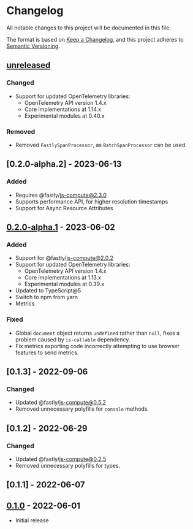 # Changelog

All notable changes to this project will be documented in this file.

The format is based on [Keep a Changelog](https://keepachangelog.com/en/1.0.0/),
and this project adheres to [Semantic Versioning](https://semver.org/spec/v2.0.0.html).

## [unreleased]

### Changed

- Support for updated OpenTelemetry libraries:
  - OpenTelemetry API version 1.4.x
  - Core implementations at 1.14.x
  - Experimental modules at 0.40.x

### Removed

- Removed `FastlySpanProcessor`, as `BatchSpanProcessor` can be used.

## [0.2.0-alpha.2] - 2023-06-13

### Added

- Requires @fastly/js-compute@2.3.0
- Supports performance API, for higher resolution timestamps
- Support for Async Resource Attributes

## [0.2.0-alpha.1] - 2023-06-02

### Added

- Support for @fastly/js-compute@2.0.2
- Support for updated OpenTelemetry libraries:
  - OpenTelemetry API version 1.4.x
  - Core implementations at 1.13.x
  - Experimental modules at 0.39.x
- Updated to TypeScript@5
- Switch to npm from yarn
- Metrics

### Fixed

- Global `document` object returns `undefined` rather than `null`, fixes a problem caused by `is-callable` dependency.
- Fix metrics exporting code incorrectly attempting to use browser features to send metrics.

## [0.1.3] - 2022-09-06

### Changed

- Updated @fastly/js-compute@0.5.2
- Removed unnecessary polyfills for `console` methods. 

## [0.1.2] - 2022-06-29

### Changed

- Updated @fastly/js-compute@0.2.5
- Removed unnecessary polyfills for types. 

## [0.1.1] - 2022-06-07

## [0.1.0] - 2022-06-01

- Initial release

[unreleased]: https://github.com/fastly/compute-js-opentelemetry/compare/0.2.0-alpha.1...HEAD
[0.2.0-alpha.1]: https://github.com/fastly/compute-js-opentelemetry/compare/0.1.0...v0.2.0-alpha.1
[0.1.0]: https://github.com/fastly/compute-js-opentelemetry/releases/tag/0.1.0
